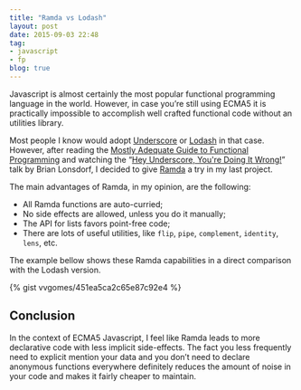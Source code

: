 ```yaml
---
title: "Ramda vs Lodash"
layout: post
date: 2015-09-03 22:48
tag:
- javascript
- fp
blog: true
---
```


Javascript is almost certainly the most popular functional programming language in the world. However, in case you’re still using ECMA5 it is practically impossible to accomplish well crafted functional code without an utilities library.

Most people I know would adopt [Underscore](http://underscorejs.org/) or [Lodash](https://lodash.com/) in that case. However, after reading the [Mostly Adequate Guide to Functional Programming](https://github.com/MostlyAdequate/mostly-adequate-guide) and watching the “[Hey Underscore, You're Doing It Wrong!](https://www.youtube.com/watch?v=m3svKOdZijA)” talk by Brian Lonsdorf, I decided to give [Ramda](http://ramdajs.com/) a try in my last project.

The main advantages of Ramda, in my opinion, are the following:

- All Ramda functions are auto-curried;
- No side effects are allowed, unless you do it manually;
- The API for lists favors point-free code;
- There are lots of useful utilities, like `flip`, `pipe`, `complement`, `identity`, `lens`, etc.

The example bellow shows these Ramda capabilities in a direct comparison with the Lodash version.

{% gist vvgomes/451ea5ca2c65e87c92e4 %}

## Conclusion

In the context of ECMA5 Javascript, I feel like Ramda leads to more declarative code with less implicit side-effects. The fact you less frequently need to explicit mention your data and you don’t need to declare anonymous functions everywhere definitely reduces the amount of noise in your code and makes it fairly cheaper to maintain.
